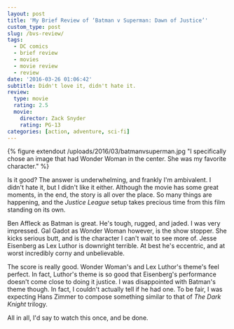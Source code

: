 ```yaml
---
layout: post
title: 'My Brief Review of ‘Batman v Superman: Dawn of Justice’'
custom_type: post
slug: /bvs-review/
tags:
  - DC comics
  - brief review
  - movies
  - movie review
  - review
date: '2016-03-26 01:06:42'
subtitle: Didn't love it, didn't hate it.
review:
  type: movie
  rating: 2.5
  movie:
    director: Zack Snyder
    rating: PG-13
categories: [action, adventure, sci-fi]
---
```

{% figure extendout /uploads/2016/03/batmanvsuperman.jpg "I specifically chose an image that had Wonder Woman in the center. She was my favorite character." %}

Is it good? The answer is underwhelming, and frankly I'm ambivalent. I didn't hate it, but I didn't like it either. Although the movie has some great moments, in the end, the story is all over the place. So many things are happening, and the *Justice League* setup takes precious time from this film standing on its own.

Ben Affleck as Batman is great. He's tough, rugged, and jaded. I was very impressed. Gal Gadot as Wonder Woman however, is the show stopper. She kicks serious butt, and is the character I can't wait to see more of. Jesse Eisenberg as Lex Luthor is downright terrible. At best he's eccentric, and at worst incredibly corny and unbelievable.

The score is really good. Wonder Woman's and Lex Luthor's theme's feel perfect. In fact, Luthor's theme is so good that Eisenberg's performance doesn't come close to doing it justice. I was disappointed with Batman's theme though. In fact, I couldn't actually tell if he had one. To be fair, I was expecting Hans Zimmer to compose something similar to that of *The Dark Knight* trilogy.

All in all, I'd say to watch this once, and be done.
